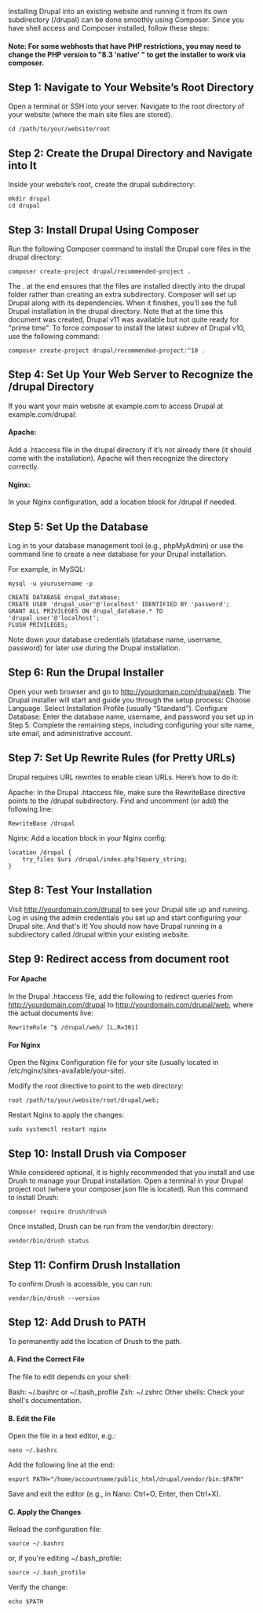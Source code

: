 Installing Drupal into an existing website and running it from its own subdirectory (/drupal) can be done smoothly using Composer. Since you have shell access and Composer installed, follow these steps:
#### Note: For some webhosts that have PHP restrictions, you may need to change the PHP version to "8.3 'native' " to get the installer to work via composer.

## Step 1: Navigate to Your Website’s Root Directory
Open a terminal or SSH into your server.
Navigate to the root directory of your website (where the main site files are stored).
```
cd /path/to/your/website/root
```
## Step 2: Create the Drupal Directory and Navigate into It
Inside your website’s root, create the drupal subdirectory:
```
mkdir drupal
cd drupal
```
## Step 3: Install Drupal Using Composer
Run the following Composer command to install the Drupal core files in the drupal directory:
```
composer create-project drupal/recommended-project .
```
The . at the end ensures that the files are installed directly into the drupal folder rather than creating an extra subdirectory.
Composer will set up Drupal along with its dependencies. When it finishes, you’ll see the full Drupal installation in the drupal directory.
Note that at the time this document was created, Drupal v11 was available but not quite ready for "prime time".  To force composer to install the latest subrev of Drupal v10, use the following command:
```
composer create-project drupal/recommended-project:^10 .
```
## Step 4: Set Up Your Web Server to Recognize the /drupal Directory
If you want your main website at example.com to access Drupal at example.com/drupal:
#### Apache: 
Add a .htaccess file in the drupal directory if it’s not already there (it should come with the installation). Apache will then recognize the directory correctly.

#### Nginx: 
In your Nginx configuration, add a location block for /drupal if needed.

## Step 5: Set Up the Database
Log in to your database management tool (e.g., phpMyAdmin) or use the command line to create a new database for your Drupal installation.

For example, in MySQL:
```
mysql -u yourusername -p

CREATE DATABASE drupal_database;
CREATE USER 'drupal_user'@'localhost' IDENTIFIED BY 'password';
GRANT ALL PRIVILEGES ON drupal_database.* TO 'drupal_user'@'localhost';
FLUSH PRIVILEGES;
```
Note down your database credentials (database name, username, password) for later use during the Drupal installation.

## Step 6: Run the Drupal Installer
Open your web browser and go to http://yourdomain.com/drupal/web.
The Drupal installer will start and guide you through the setup process:
Choose Language.
Select Installation Profile (usually “Standard”).
Configure Database: Enter the database name, username, and password you set up in Step 5.
Complete the remaining steps, including configuring your site name, site email, and administrative account.
## Step 7: Set Up Rewrite Rules (for Pretty URLs)
Drupal requires URL rewrites to enable clean URLs. Here’s how to do it:

Apache: In the Drupal .htaccess file, make sure the RewriteBase directive points to the /drupal subdirectory. Find and uncomment (or add) the following line:
```
RewriteBase /drupal
```
Nginx: Add a location block in your Nginx config:
```
location /drupal {
    try_files $uri /drupal/index.php?$query_string;
}
```
## Step 8: Test Your Installation
Visit http://yourdomain.com/drupal to see your Drupal site up and running.
Log in using the admin credentials you set up and start configuring your Drupal site.
And that's it! You should now have Drupal running in a subdirectory called /drupal within your existing website. 

## Step 9: Redirect access from document root
#### For Apache
In the Drupal .htaccess file, add the following to redirect queries from http://yourdomain.com/drupal to http://yourdomain.com/drupal/web, where the actual documents live:
```
RewriteRule ^$ /drupal/web/ [L,R=301]
```
#### For Nginx
Open the Nginx Configuration file for your site (usually located in /etc/nginx/sites-available/your-site).

Modify the root directive to point to the web directory:
```
root /path/to/your/website/root/drupal/web;
```
Restart Nginx to apply the changes:
```
sudo systemctl restart nginx
```
## Step 10: Install Drush via Composer
While considered optional, it is highly recommended that you install and use Drush to manage your Drupal installation.
Open a terminal in your Drupal project root (where your composer.json file is located).
Run this command to install Drush:
```
composer require drush/drush
```
Once installed, Drush can be run from the vendor/bin directory:
```
vendor/bin/drush status
```
## Step 11: Confirm Drush Installation
To confirm Drush is accessible, you can run:
```
vendor/bin/drush --version
```
## Step 12: Add Drush to PATH
To permanently add the location of Drush to the path.
#### A. Find the Correct File
The file to edit depends on your shell:

Bash: ~/.bashrc or ~/.bash_profile
Zsh: ~/.zshrc
Other shells: Check your shell's documentation.
#### B. Edit the File
Open the file in a text editor, e.g.:
```
nano ~/.bashrc
```
Add the following line at the end:
```
export PATH="/home/accountname/public_html/drupal/vendor/bin:$PATH"
```
Save and exit the editor (e.g., in Nano: Ctrl+O, Enter, then Ctrl+X).

#### C. Apply the Changes
Reload the configuration file:
```
source ~/.bashrc
```
or, if you're editing ~/.bash_profile:
```
source ~/.bash_profile
```
Verify the change:
```
echo $PATH
```
